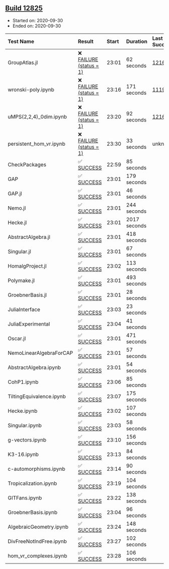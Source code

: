 ## [Build 12825](https://oscarci.mathematik.uni-kl.de/job/oscar/12825/)

* Started on: 2020-09-30
* Ended on: 2020-09-30

| Test Name    | Result | Start | Duration | Last Success | First Failure |
|:-------------|:-------|:------|:---------|:-------------|:--------------|
| GroupAtlas.jl | ❌ [FAILURE (status = 1)](https://oscarci.mathematik.uni-kl.de/job/oscar/12825/artifact/logs/build-12825/GroupAtlas.jl.log) | 23:01 | 62 seconds | [12167](https://oscarci.mathematik.uni-kl.de/job/oscar/12167/) | [12168](https://oscarci.mathematik.uni-kl.de/job/oscar/12168/) |
| wronski-poly.ipynb | ❌ [FAILURE (status = 1)](https://oscarci.mathematik.uni-kl.de/job/oscar/12825/artifact/logs/build-12825/wronski-poly.ipynb.log) | 23:16 | 171 seconds | [11192](https://oscarci.mathematik.uni-kl.de/job/oscar/11192/) | [11193](https://oscarci.mathematik.uni-kl.de/job/oscar/11193/) |
| uMPS(2,2,4)_0dim.ipynb | ❌ [FAILURE (status = 1)](https://oscarci.mathematik.uni-kl.de/job/oscar/12825/artifact/logs/build-12825/uMPS-2-2-4-_0dim.ipynb.log) | 23:20 | 92 seconds | [12167](https://oscarci.mathematik.uni-kl.de/job/oscar/12167/) | [12168](https://oscarci.mathematik.uni-kl.de/job/oscar/12168/) |
| persistent_hom_vr.ipynb | ❌ [FAILURE (status = 1)](https://oscarci.mathematik.uni-kl.de/job/oscar/12825/artifact/logs/build-12825/persistent_hom_vr.ipynb.log) | 23:30 | 33 seconds | unknown | unknown |
| CheckPackages | ✅ [SUCCESS](https://oscarci.mathematik.uni-kl.de/job/oscar/12825/artifact/logs/build-12825/CheckPackages.log) | 22:59 | 85 seconds |  |  |
| GAP | ✅ [SUCCESS](https://oscarci.mathematik.uni-kl.de/job/oscar/12825/artifact/logs/build-12825/GAP.log) | 23:01 | 179 seconds |  |  |
| GAP.jl | ✅ [SUCCESS](https://oscarci.mathematik.uni-kl.de/job/oscar/12825/artifact/logs/build-12825/GAP.jl.log) | 23:01 | 46 seconds |  |  |
| Nemo.jl | ✅ [SUCCESS](https://oscarci.mathematik.uni-kl.de/job/oscar/12825/artifact/logs/build-12825/Nemo.jl.log) | 23:01 | 244 seconds |  |  |
| Hecke.jl | ✅ [SUCCESS](https://oscarci.mathematik.uni-kl.de/job/oscar/12825/artifact/logs/build-12825/Hecke.jl.log) | 23:01 | 2017 seconds |  |  |
| AbstractAlgebra.jl | ✅ [SUCCESS](https://oscarci.mathematik.uni-kl.de/job/oscar/12825/artifact/logs/build-12825/AbstractAlgebra.jl.log) | 23:01 | 418 seconds |  |  |
| Singular.jl | ✅ [SUCCESS](https://oscarci.mathematik.uni-kl.de/job/oscar/12825/artifact/logs/build-12825/Singular.jl.log) | 23:01 | 67 seconds |  |  |
| HomalgProject.jl | ✅ [SUCCESS](https://oscarci.mathematik.uni-kl.de/job/oscar/12825/artifact/logs/build-12825/HomalgProject.jl.log) | 23:02 | 113 seconds |  |  |
| Polymake.jl | ✅ [SUCCESS](https://oscarci.mathematik.uni-kl.de/job/oscar/12825/artifact/logs/build-12825/Polymake.jl.log) | 23:01 | 493 seconds |  |  |
| GroebnerBasis.jl | ✅ [SUCCESS](https://oscarci.mathematik.uni-kl.de/job/oscar/12825/artifact/logs/build-12825/GroebnerBasis.jl.log) | 23:01 | 28 seconds |  |  |
| JuliaInterface | ✅ [SUCCESS](https://oscarci.mathematik.uni-kl.de/job/oscar/12825/artifact/logs/build-12825/JuliaInterface.log) | 23:03 | 23 seconds |  |  |
| JuliaExperimental | ✅ [SUCCESS](https://oscarci.mathematik.uni-kl.de/job/oscar/12825/artifact/logs/build-12825/JuliaExperimental.log) | 23:04 | 41 seconds |  |  |
| Oscar.jl | ✅ [SUCCESS](https://oscarci.mathematik.uni-kl.de/job/oscar/12825/artifact/logs/build-12825/Oscar.jl.log) | 23:01 | 471 seconds |  |  |
| NemoLinearAlgebraForCAP | ✅ [SUCCESS](https://oscarci.mathematik.uni-kl.de/job/oscar/12825/artifact/logs/build-12825/NemoLinearAlgebraForCAP.log) | 23:01 | 57 seconds |  |  |
| AbstractAlgebra.ipynb | ✅ [SUCCESS](https://oscarci.mathematik.uni-kl.de/job/oscar/12825/artifact/logs/build-12825/AbstractAlgebra.ipynb.log) | 23:01 | 54 seconds |  |  |
| CohP1.ipynb | ✅ [SUCCESS](https://oscarci.mathematik.uni-kl.de/job/oscar/12825/artifact/logs/build-12825/CohP1.ipynb.log) | 23:06 | 85 seconds |  |  |
| TiltingEquivalence.ipynb | ✅ [SUCCESS](https://oscarci.mathematik.uni-kl.de/job/oscar/12825/artifact/logs/build-12825/TiltingEquivalence.ipynb.log) | 23:07 | 175 seconds |  |  |
| Hecke.ipynb | ✅ [SUCCESS](https://oscarci.mathematik.uni-kl.de/job/oscar/12825/artifact/logs/build-12825/Hecke.ipynb.log) | 23:02 | 107 seconds |  |  |
| Singular.ipynb | ✅ [SUCCESS](https://oscarci.mathematik.uni-kl.de/job/oscar/12825/artifact/logs/build-12825/Singular.ipynb.log) | 23:03 | 58 seconds |  |  |
| g-vectors.ipynb | ✅ [SUCCESS](https://oscarci.mathematik.uni-kl.de/job/oscar/12825/artifact/logs/build-12825/g-vectors.ipynb.log) | 23:10 | 156 seconds |  |  |
| K3-16.ipynb | ✅ [SUCCESS](https://oscarci.mathematik.uni-kl.de/job/oscar/12825/artifact/logs/build-12825/K3-16.ipynb.log) | 23:13 | 84 seconds |  |  |
| c-automorphisms.ipynb | ✅ [SUCCESS](https://oscarci.mathematik.uni-kl.de/job/oscar/12825/artifact/logs/build-12825/c-automorphisms.ipynb.log) | 23:14 | 90 seconds |  |  |
| Tropicalization.ipynb | ✅ [SUCCESS](https://oscarci.mathematik.uni-kl.de/job/oscar/12825/artifact/logs/build-12825/Tropicalization.ipynb.log) | 23:19 | 104 seconds |  |  |
| GITFans.ipynb | ✅ [SUCCESS](https://oscarci.mathematik.uni-kl.de/job/oscar/12825/artifact/logs/build-12825/GITFans.ipynb.log) | 23:22 | 138 seconds |  |  |
| GroebnerBasis.ipynb | ✅ [SUCCESS](https://oscarci.mathematik.uni-kl.de/job/oscar/12825/artifact/logs/build-12825/GroebnerBasis.ipynb.log) | 23:04 | 96 seconds |  |  |
| AlgebraicGeometry.ipynb | ✅ [SUCCESS](https://oscarci.mathematik.uni-kl.de/job/oscar/12825/artifact/logs/build-12825/AlgebraicGeometry.ipynb.log) | 23:24 | 148 seconds |  |  |
| DivFreeNotIndFree.ipynb | ✅ [SUCCESS](https://oscarci.mathematik.uni-kl.de/job/oscar/12825/artifact/logs/build-12825/DivFreeNotIndFree.ipynb.log) | 23:27 | 102 seconds |  |  |
| hom_vr_complexes.ipynb | ✅ [SUCCESS](https://oscarci.mathematik.uni-kl.de/job/oscar/12825/artifact/logs/build-12825/hom_vr_complexes.ipynb.log) | 23:28 | 106 seconds |  |  |
